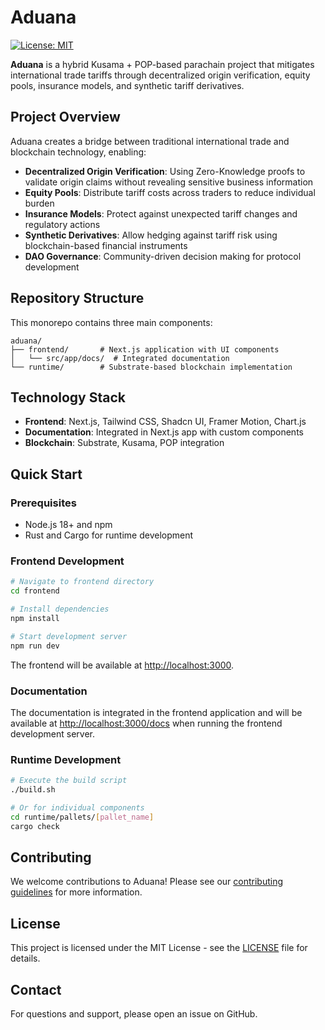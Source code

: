 # Aduana

[![License: MIT](https://img.shields.io/badge/License-MIT-blue.svg)](https://opensource.org/licenses/MIT)

**Aduana** is a hybrid Kusama + POP-based parachain project that mitigates international trade tariffs through decentralized origin verification, equity pools, insurance models, and synthetic tariff derivatives.

## Project Overview

Aduana creates a bridge between traditional international trade and blockchain technology, enabling:

- **Decentralized Origin Verification**: Using Zero-Knowledge proofs to validate origin claims without revealing sensitive business information
- **Equity Pools**: Distribute tariff costs across traders to reduce individual burden
- **Insurance Models**: Protect against unexpected tariff changes and regulatory actions
- **Synthetic Derivatives**: Allow hedging against tariff risk using blockchain-based financial instruments
- **DAO Governance**: Community-driven decision making for protocol development

## Repository Structure

This monorepo contains three main components:

```
aduana/
├── frontend/       # Next.js application with UI components
│   └── src/app/docs/  # Integrated documentation 
└── runtime/        # Substrate-based blockchain implementation
```

## Technology Stack

- **Frontend**: Next.js, Tailwind CSS, Shadcn UI, Framer Motion, Chart.js
- **Documentation**: Integrated in Next.js app with custom components
- **Blockchain**: Substrate, Kusama, POP integration

## Quick Start

### Prerequisites

- Node.js 18+ and npm
- Rust and Cargo for runtime development

### Frontend Development

```bash
# Navigate to frontend directory
cd frontend

# Install dependencies
npm install

# Start development server
npm run dev
```

The frontend will be available at [http://localhost:3000](http://localhost:3000).

### Documentation

The documentation is integrated in the frontend application and will be available at [http://localhost:3000/docs](http://localhost:3000/docs) when running the frontend development server.

### Runtime Development

```bash
# Execute the build script
./build.sh

# Or for individual components
cd runtime/pallets/[pallet_name]
cargo check
```

## Contributing

We welcome contributions to Aduana! Please see our [contributing guidelines](CONTRIBUTING.md) for more information.

## License

This project is licensed under the MIT License - see the [LICENSE](LICENSE) file for details.

## Contact

For questions and support, please open an issue on GitHub. 